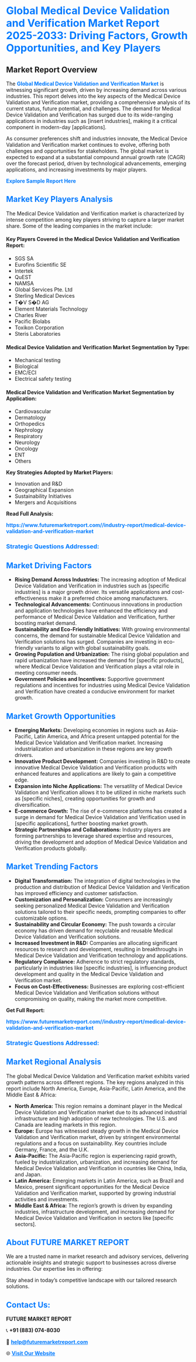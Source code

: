 <h1 style="color: #007BFF;">Global Medical Device Validation and Verification Market Report 2025-2033: Driving Factors, Growth Opportunities, and Key Players</h1>

<section id="overview">
<h2>Market Report Overview</h2>
<p>The <a href="https://www.futuremarketreport.com//industry-report/medical-device-validation-and-verification-market" style="color: #007BFF; text-decoration: none;"><strong>Global Medical Device Validation and Verification Market</strong></a> is witnessing significant growth, driven by increasing demand across various industries. This report delves into the key aspects of the Medical Device Validation and Verification market, providing a comprehensive analysis of its current status, future potential, and challenges. The demand for Medical Device Validation and Verification has surged due to its wide-ranging applications in industries such as [insert industries], making it a critical component in modern-day [applications].</p>
<p>As consumer preferences shift and industries innovate, the Medical Device Validation and Verification market continues to evolve, offering both challenges and opportunities for stakeholders. The global market is expected to expand at a substantial compound annual growth rate (CAGR) over the forecast period, driven by technological advancements, emerging applications, and increasing investments by major players.</p>
</section>

<section id="overview">
<p><a href="https://www.futuremarketreport.com//request-sample/reportId=78959" style="color: #007BFF; text-decoration: none;"><strong>Explore Sample Report Here</strong></a></p>
</section>

<section id="key-players">
<h2 style="color: #007BFF;">Market Key Players Analysis</h2>
<p>The Medical Device Validation and Verification market is characterized by intense competition among key players striving to capture a larger market share. Some of the leading companies in the market include:</p>
<h4>Key Players Covered in the Medical Device Validation and Verification Report:</h4>
<ul><li>SGS SA</li><li>Eurofins Scientific SE</li><li>Intertek</li><li>QuEST</li><li>NAMSA</li><li>Global Services Pte. Ltd</li><li>Sterling Medical Devices</li><li>T�V S�D AG</li><li>Element Materials Technology</li><li>Charles River</li><li>Pacific Biolabs</li><li>Toxikon Corporation</li><li>Steris Laboratories</li></ul>
<h4>Medical Device Validation and Verification Market Segmentation by Type:</h4>
<ul><li>Mechanical testing</li><li>Biological</li><li>EMC/ECI</li><li>Electrical safety testing</li></ul>

<h4>Medical Device Validation and Verification Market Segmentation by Application:</h4>
<ul><li>Cardiovascular</li><li>Dermatology</li><li>Orthopedics</li><li>Nephrology</li><li>Respiratory</li><li>Neurology</li><li>Oncology</li><li>ENT</li><li>Others</li></ul>
<p><strong>Key Strategies Adopted by Market Players:</strong></p>
<ul>
<li>Innovation and R&D</li>
<li>Geographical Expansion</li>
<li>Sustainability Initiatives</li>
<li>Mergers and Acquisitions</li>
</ul>
</section>

<section>
<p><strong>Read Full Analysis: </strong></p><a href="https://www.futuremarketreport.com//industry-report/medical-device-validation-and-verification-market" style="color: #007BFF; text-decoration: none;"><strong>https://www.futuremarketreport.com//industry-report/medical-device-validation-and-verification-market</strong></a>
<h3 style="color: #007BFF;">Strategic Questions Addressed:</h3>
</section>

<section id="driving-factors">
<h2 style="color: #007BFF;">Market Driving Factors</h2>
<ul>
<li><strong>Rising Demand Across Industries:</strong> The increasing adoption of Medical Device Validation and Verification in industries such as [specific industries] is a major growth driver. Its versatile applications and cost-effectiveness make it a preferred choice among manufacturers.</li>
<li><strong>Technological Advancements:</strong> Continuous innovations in production and application technologies have enhanced the efficiency and performance of Medical Device Validation and Verification, further boosting market demand.</li>
<li><strong>Sustainability and Eco-Friendly Initiatives:</strong> With growing environmental concerns, the demand for sustainable Medical Device Validation and Verification solutions has surged. Companies are investing in eco-friendly variants to align with global sustainability goals.</li>
<li><strong>Growing Population and Urbanization:</strong> The rising global population and rapid urbanization have increased the demand for [specific products], where Medical Device Validation and Verification plays a vital role in meeting consumer needs.</li>
<li><strong>Government Policies and Incentives:</strong> Supportive government regulations and incentives for industries using Medical Device Validation and Verification have created a conducive environment for market growth.</li>
</ul>
</section>

<section id="growth-opportunities">
<h2 style="color: #007BFF;">Market Growth Opportunities</h2>
<ul>
<li><strong>Emerging Markets:</strong> Developing economies in regions such as Asia-Pacific, Latin America, and Africa present untapped potential for the Medical Device Validation and Verification market. Increasing industrialization and urbanization in these regions are key growth drivers.</li>
<li><strong>Innovative Product Development:</strong> Companies investing in R&D to create innovative Medical Device Validation and Verification products with enhanced features and applications are likely to gain a competitive edge.</li>
<li><strong>Expansion into Niche Applications:</strong> The versatility of Medical Device Validation and Verification allows it to be utilized in niche markets such as [specific niches], creating opportunities for growth and diversification.</li>
<li><strong>E-commerce Growth:</strong> The rise of e-commerce platforms has created a surge in demand for Medical Device Validation and Verification used in [specific applications], further boosting market growth.</li>
<li><strong>Strategic Partnerships and Collaborations:</strong> Industry players are forming partnerships to leverage shared expertise and resources, driving the development and adoption of Medical Device Validation and Verification products globally.</li>
</ul>
</section>

<section id="trending-factors">
<h2 style="color: #007BFF;">Market Trending Factors</h2>
<ul>
<li><strong>Digital Transformation:</strong> The integration of digital technologies in the production and distribution of Medical Device Validation and Verification has improved efficiency and customer satisfaction.</li>
<li><strong>Customization and Personalization:</strong> Consumers are increasingly seeking personalized Medical Device Validation and Verification solutions tailored to their specific needs, prompting companies to offer customizable options.</li>
<li><strong>Sustainability and Circular Economy:</strong> The push towards a circular economy has driven demand for recyclable and reusable Medical Device Validation and Verification solutions.</li>
<li><strong>Increased Investment in R&D:</strong> Companies are allocating significant resources to research and development, resulting in breakthroughs in Medical Device Validation and Verification technology and applications.</li>
<li><strong>Regulatory Compliance:</strong> Adherence to strict regulatory standards, particularly in industries like [specific industries], is influencing product development and quality in the Medical Device Validation and Verification market.</li>
<li><strong>Focus on Cost-Effectiveness:</strong> Businesses are exploring cost-efficient Medical Device Validation and Verification solutions without compromising on quality, making the market more competitive.</li>
</ul>
</section>

<section>
<p><strong>Get Full Report: </strong></p><a href="https://www.futuremarketreport.com//industry-report/medical-device-validation-and-verification-market" style="color: #007BFF; text-decoration: none;"><strong>https://www.futuremarketreport.com//industry-report/medical-device-validation-and-verification-market</strong></a>
<h3 style="color: #007BFF;">Strategic Questions Addressed:</h3>
</section>


<section id="regional-analysis">
<h2 style="color: #007BFF;">Market Regional Analysis</h2>
<p>The global Medical Device Validation and Verification market exhibits varied growth patterns across different regions. The key regions analyzed in this report include North America, Europe, Asia-Pacific, Latin America, and the Middle East & Africa:</p>
<ul>
<li><strong>North America:</strong> This region remains a dominant player in the Medical Device Validation and Verification market due to its advanced industrial infrastructure and high adoption of new technologies. The U.S. and Canada are leading markets in this region.</li>
<li><strong>Europe:</strong> Europe has witnessed steady growth in the Medical Device Validation and Verification market, driven by stringent environmental regulations and a focus on sustainability. Key countries include Germany, France, and the U.K.</li>
<li><strong>Asia-Pacific:</strong> The Asia-Pacific region is experiencing rapid growth, fueled by industrialization, urbanization, and increasing demand for Medical Device Validation and Verification in countries like China, India, and Japan.</li>
<li><strong>Latin America:</strong> Emerging markets in Latin America, such as Brazil and Mexico, present significant opportunities for the Medical Device Validation and Verification market, supported by growing industrial activities and investments.</li>
<li><strong>Middle East & Africa:</strong> The region’s growth is driven by expanding industries, infrastructure development, and increasing demand for Medical Device Validation and Verification in sectors like [specific sectors].</li>
</ul>
</section>

<footer>
<h2 style="color: #007BFF;">About FUTURE MARKET REPORT</h2>
<p>We are a trusted name in market research and advisory services, delivering actionable insights and strategic support to businesses across diverse industries. Our expertise lies in offering:</p>

<p>Stay ahead in today’s competitive landscape with our tailored research solutions.</p>

<h2 style="color: #007BFF;">Contact Us:</h2>
<p><strong>FUTURE MARKET REPORT</strong></p>
<p>📞 <strong>+91 (883) 074-8030</strong></p>
<p>📧 <strong><a href="mailto:help@futuremarketreport.com" style="color: #007BFF;">help@futuremarketreport.com</a></strong></p>
<p>🌐 <strong><a href="https://www.futuremarketreport.com/" style="color: #007BFF;">Visit Our Website</a></strong></p>
</footer>